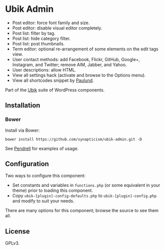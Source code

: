 # Ubik Admin

* Post editor: force font family and size.
* Post editor: disable visual editor completely.
* Post list: filter by tag.
* Post list: hide category filter.
* Post list: post thumbnails.
* Term editor: optional re-arrangement of some elements on the edit tags view.
* User contact methods: add Facebook, Flickr, GitHub, Google+, Instagram, and Twitter; remove AIM, Jabber, and Yahoo.
* User descriptions: allow HTML.
* View all settings hack (activate and browse to the Options menu).
* View all shortcodes snippet by [Paulund](http://www.paulund.co.uk).

Part of the [Ubik](https://github.com/synapticism/ubik) suite of WordPress components.



## Installation

### Bower

Install via Bower:

```bower install https://github.com/synapticism/ubik-admin.git -D```

See [Pendrell](https://github.com/synapticism/pendrell) for examples of usage.



## Configuration

Two ways to configure this component:

* Set constants and variables in `functions.php` (or some equivalent in your theme) prior to loading this component.
* Copy `ubik-[plugin]-config-defaults.php` to `ubik-[plugin]-config.php` and modify to suit your needs.

There are many options for this component; browse the source to see them all.



## License

GPLv3.
